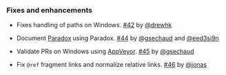 ### Fixes and enhancements

- Fixes handling of paths on Windows. [#42][42] by [@drewhk][@drewhk]
- Document [Paradox][Paradox] using Paradox. [#44][44] by [@gsechaud][@gsechaud] and [@eed3si9n][@eed3si9n]
- Validate PRs on Windows using [AppVeyor][AppVeyor]. [#45][45] by [@gsechaud][@gsechaud]
- Fix `@ref` fragment links and normalize relative links. [#46][46] by [@jonas][@jonas]

  [42]: https://github.com/lightbend/paradox/issues/42
  [44]: https://github.com/lightbend/paradox/pull/44
  [45]: https://github.com/lightbend/paradox/pull/45
  [46]: https://github.com/lightbend/paradox/pull/46
  [@drewhk]: https://github.com/drewhk
  [@eed3si9n]: https://github.com/eed3si9n
  [@gsechaud]: https://github.com/gsechaud
  [@jonas]: https://github.com/jonas
  [AppVeyor]: https://www.appveyor.com/
  [Paradox]: http://developer.lightbend.com/docs/paradox/latest/
